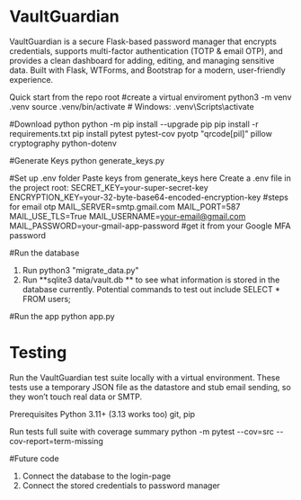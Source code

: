 # VaultGuardian
VaultGuardian is a secure Flask-based password manager that encrypts credentials, supports multi-factor authentication (TOTP &amp; email OTP), and provides a clean dashboard for adding, editing, and managing sensitive data. Built with Flask, WTForms, and Bootstrap for a modern, user-friendly experience.

Quick start
from the repo root
#create a virtual enviroment
python3 -m venv .venv
source .venv/bin/activate   # Windows: .venv\Scripts\activate

#Download python
python -m pip install --upgrade pip
pip install -r requirements.txt
pip install pytest pytest-cov pyotp "qrcode[pil]" pillow cryptography python-dotenv

#Generate Keys
python generate_keys.py

#Set up .env folder
Paste keys from generate_keys here 
Create a .env file in the project root:
SECRET_KEY=your-super-secret-key
ENCRYPTION_KEY=your-32-byte-base64-encoded-encryption-key
#steps for email otp
MAIL_SERVER=smtp.gmail.com
MAIL_PORT=587
MAIL_USE_TLS=True
MAIL_USERNAME=your-email@gmail.com
MAIL_PASSWORD=your-gmail-app-password #get it from your Google MFA password


#Run the database 
1. Run python3 "migrate_data.py" 
2. Run **sqlite3 data/vault.db ** to see what information is stored in the database currently. Potential commands to test out include SELECT * FROM users;

#Run the app
python app.py

# Testing

Run the VaultGuardian test suite locally with a virtual environment. These tests use a temporary JSON file as the datastore and stub email sending, so they won’t touch real data or SMTP.

Prerequisites
Python 3.11+ (3.13 works too)
git, pip

Run tests
full suite with coverage summary
python -m pytest --cov=src --cov-report=term-missing

#Future code 
1. Connect the database to the login-page
2. Connect the stored credentials to password manager 
